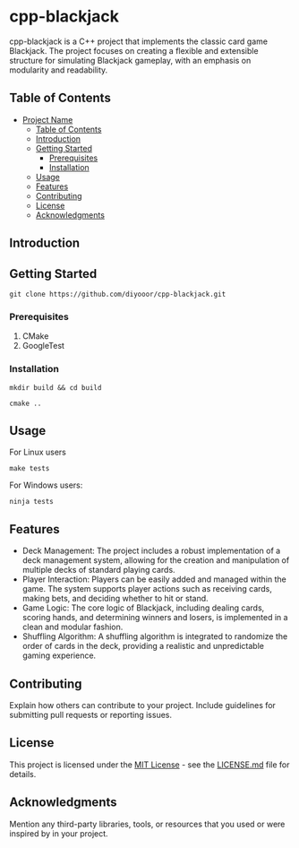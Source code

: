 # cpp-blackjack

cpp-blackjack is a C++ project that implements the classic card game Blackjack. The project focuses on creating a flexible and extensible structure for simulating Blackjack gameplay, with an emphasis on modularity and readability.

## Table of Contents

- [Project Name](#project-name)
  - [Table of Contents](#table-of-contents)
  - [Introduction](#introduction)
  - [Getting Started](#getting-started)
    - [Prerequisites](#prerequisites)
    - [Installation](#installation)
  - [Usage](#usage)
  - [Features](#features)
  - [Contributing](#contributing)
  - [License](#license)
  - [Acknowledgments](#acknowledgments)

## Introduction


## Getting Started

```
git clone https://github.com/diyooor/cpp-blackjack.git
```

### Prerequisites

1. CMake
1. GoogleTest


### Installation

```
mkdir build && cd build
```

```
cmake .. 
```

## Usage

For Linux users
```
make tests
```

For Windows users:
```
ninja tests
```

## Features

- Deck Management: The project includes a robust implementation of a deck management system, allowing for the creation and manipulation of multiple decks of standard playing cards.
- Player Interaction: Players can be easily added and managed within the game. The system supports player actions such as receiving cards, making bets, and deciding whether to hit or stand.
- Game Logic: The core logic of Blackjack, including dealing cards, scoring hands, and determining winners and losers, is implemented in a clean and modular fashion.
- Shuffling Algorithm: A shuffling algorithm is integrated to randomize the order of cards in the deck, providing a realistic and unpredictable gaming experience.

## Contributing

Explain how others can contribute to your project. Include guidelines for submitting pull requests or reporting issues.

## License

This project is licensed under the [MIT License](LICENSE.md) - see the [LICENSE.md](LICENSE.md) file for details.

## Acknowledgments

Mention any third-party libraries, tools, or resources that you used or were inspired by in your project.
